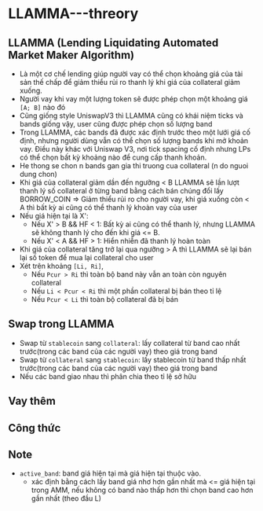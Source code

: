 # LLAMMA---threory
## LLAMMA **(Lending Liquidating Automated Market Maker Algorithm)** 
- Là một cơ chế lending giúp người vay có thể chọn khoảng giá của tài sản thế chấp để giảm thiểu rủi ro thanh lý khi giá của collateral giảm xuống.
- Người vay khi vay một lượng token sẽ được phép chọn một khoảng giá `[A; B]` nào đó
- Cũng giống style UniswapV3 thì LLAMMA cũng có khái niệm ticks và bands giống vậy, user cũng được phép chọn số lượng band
- Trong LLAMMA, các bands đã được xác định trước theo một lưới giá cố định, nhưng người dùng vẫn có thể chọn số lượng bands khi mở khoản vay. Điều này khác với Uniswap V3, nơi tick spacing cố định nhưng LPs có thể chọn bất kỳ khoảng nào để cung cấp thanh khoản.
- He thong se chon n bands gan gia thi truong cua collateral (n do nguoi dung chon)
- Khi giá của collateral giảm dần đến ngưỡng < B LLAMMA sẽ lần lượt thanh lý số collateral ở từng band bằng cách bán chúng đổi lấy BORROW_COIN => Giảm thiểu rủi ro cho người vay, khi giá xuống còn < A thì bất kỳ ai cũng có thể thanh lý khoàn vay của user
- Nếu giá hiện tại là X':
  - Nếu X' > B && HF < 1: Bất kỳ ai cũng có thể thanh lý, nhưng LLAMMA sẽ không thanh lý cho đến khi giá <= B.
  - Nếu X' < A && HF > 1: Hiển nhiễn đã thanh lý hoàn toàn
- Khi giá của collateral tăng trở lại qua ngưỡng > A thì LLAMMA sẽ lại bán lại số token để mua lại collateral cho user
- Xét trên khoảng `[Li, Ri]`,
  - Nếu `Pcur > Ri` thì toàn bộ band này vẫn an toàn còn nguyên collateral
  - Nếu `Li < Pcur < Ri` thì một phần collateral bị bán theo tỉ lệ
  - Nếu `Pcur < Li` thì toàn bộ collateral đã bị bán

## Swap trong LLAMMA
- Swap từ `stablecoin` sang `collateral`: lấy collateral từ band cao nhất trước(trong các band của các người vay) theo giá trong band
- Swap từ `collateral` sang `stablecoin`: lấy stablecoin từ band thấp nhất trước(trong các band của các người vay) theo giá trong band
- Nếu các band giao nhau thì phân chia theo tỉ lệ sở hữu

## Vay thêm

 
## Công thức


## Note
- `active_band`: band giá hiện tại mà giá hiện tại thuộc vào.
  - xác định bằng cách lấy band giá nhơ hơn gần nhất mà  <= giá hiện tại trong AMM, nếu không có band nào thấp hơn thì chọn band cao hơn gần nhất (theo đầu L)
